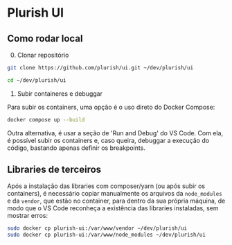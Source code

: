 # Plurish UI

## Como rodar local

0. Clonar repositório
```bash
git clone https://github.com/plurish/ui.git ~/dev/plurish/ui

cd ~/dev/plurish/ui
```

1. Subir containeres e debuggar

Para subir os containers, uma opção é o uso direto do Docker Compose:
```bash
docker compose up --build
```

Outra alternativa, é usar a seção de 'Run and Debug' do VS Code.
Com ela, é possível subir os containers e, caso queira, debuggar a execução
do código, bastando apenas definir os breakpoints.


## Libraries de terceiros

Após a instalação das libraries com composer/yarn (ou após subir os containers), é necessário
copiar manualmente os arquivos da `node_modules` e da `vendor`, que estão no container,
para dentro da sua própria máquina, de modo que o VS Code reconheça a existência das libraries instaladas,
sem mostrar erros:

```bash
sudo docker cp plurish-ui:/var/www/vendor ~/dev/plurish/ui
sudo docker cp plurish-ui:/var/www/node_modules ~/dev/plurish/ui
```